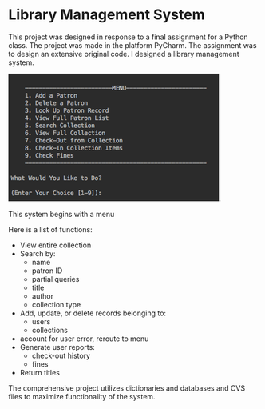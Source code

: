 # Library Management System
This project was designed in response to a final assignment for a Python class. The project was made in the platform PyCharm. The assignment was to design an extensive original code. I designed a library management system.

![Library Management System Menu screenshot](https://github.com/t-9bonni/library_management_system/blob/master/Screenshot%20of%20menu.png).

This system begins with a menu 

Here is a list of functions:
* View entire collection
* Search by:
  * name
  * patron ID
  * partial queries
  * title
  * author
  * collection type
* Add, update, or delete records belonging to:
  * users
  * collections
* account for user error, reroute to menu
* Generate user reports:
  * check-out history
  * fines
* Return titles

The comprehensive project utilizes dictionaries and databases and CVS files to maximize functionality of the system. 
